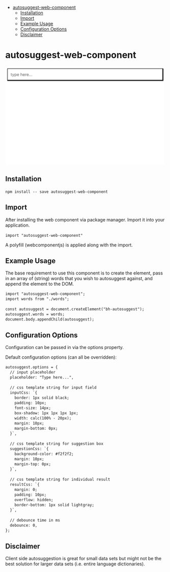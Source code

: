 <!-- START doctoc generated TOC please keep comment here to allow auto update -->
<!-- DON'T EDIT THIS SECTION, INSTEAD RE-RUN doctoc TO UPDATE -->
<!-- DON'T EDIT THIS SECTION, INSTEAD RE-RUN doctoc TO UPDATE -->

- [autosuggest-web-component](#autosuggest-web-component)
  - [Installation](#installation)
  - [Import](#import)
  - [Example Usage](#example-usage)
  - [Configuration Options](#configuration-options)
  - [Disclaimer](#disclaimer)

<!-- END doctoc generated TOC please keep comment here to allow auto update -->

# autosuggest-web-component

![](autosuggest-web-component.gif)

## Installation

`npm install -- save autosuggest-web-component`

## Import

After installing the web component via package manager. Import it into your application.

`import "autosuggest-web-component"`

A polyfill (webcomponentjs) is applied along with the import.

## Example Usage

The base requirement to use this component is to create the element, pass in an array of (string) words that you wish to autosuggest against, and append the element to the DOM.

```
import "autosuggest-web-component";
import words from "./words";

const autosuggest = document.createElement("bh-autosuggest");
autosuggest.words = words;
document.body.appendChild(autosuggest);
```

## Configuration Options

Configuration can be passed in via the options property.

Default configuration options (can all be overridden):

```
autosuggest.options = {
  // input placeholder
  placeholder: "Type here...",

  // css template string for input field
  inputCss: `{
    border: 1px solid black;
    padding: 10px;
    font-size: 14px;
    box-shadow: 1px 1px 1px 1px;
    width: calc(100% - 20px);
    margin: 10px;
    margin-bottom: 0px;
  }`,

  // css template string for suggestion box
  suggestionCss: `{
    background-color: #f2f2f2;
    margin: 10px;
    margin-top: 0px;
  }`,

  // css template string for individual result
  resultCss: `{
    margin: 0;
    padding: 10px;
    overflow: hidden;
    border-bottom: 1px solid lightgray;
  }`,

  // debounce time in ms
  debounce: 0,
};
```

## Disclaimer

Client side autosuggestion is great for small data sets but might not be the best solution for larger data sets (i.e. entire language dictionaries).
